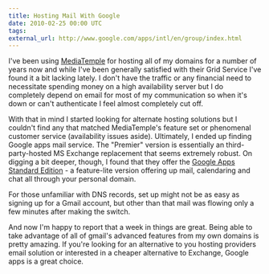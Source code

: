 ```yaml
---
title: Hosting Mail With Google
date: 2010-02-25 00:00 UTC
tags:
external_url: http://www.google.com/apps/intl/en/group/index.html
---
```


I've been using [MediaTemple](http://www.mediatemple.net) for hosting all of my domains for a number of years now and while I've been generally satisfied with their Grid Service I've found it a bit lacking lately. I don't have the traffic or any financial need to necessitate spending money on a high availability server but I do completely depend on email for most of my communication so when it's down or can't authenticate I feel almost completely cut off.

With that in mind I started looking for alternate hosting solutions but I couldn't find any that matched MediaTemple's feature set or phenomenal customer service (availability issues aside).  Ultimately, I ended up finding Google apps mail service.  The "Premier" version is essentially an third-party-hosted MS Exchange replacement that seems extremely robust. On digging a bit deeper, though, I found that they offer the [Google Apps Standard Edition](http://www.google.com/apps/intl/en/group/index.html) - a feature-lite version offering up mail, calendaring and chat all through your personal domain.

For those unfamiliar with DNS records, set up might not be as easy as signing up for a Gmail account, but other than that mail was flowing only a few minutes after making the switch.

And now I'm happy to report that a week in things are great.  Being able to take advantage of all of gmail's advanced features from my own domains is pretty amazing.   If you're looking for an alternative to you hosting providers email solution or interested in a cheaper alternative to Exchange, Google apps is a great choice.

